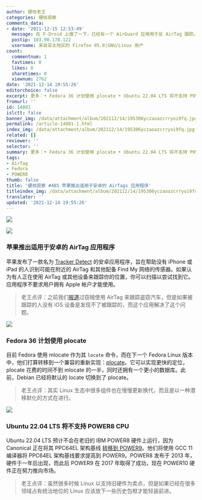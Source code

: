 ```yaml
---
author: 硬核老王
categories: 硬核观察
comments_data:
- date: '2021-12-15 12:53:49'
  message: 在 F-Droid 上搜了一下，已经有一个 AirGuard 应用用于反 AirTag 跟踪。
  postip: 103.90.178.122
  username: 来自亚太地区的 Firefox 95.0|GNU/Linux 用户
count:
  commentnum: 1
  favtimes: 0
  likes: 0
  sharetimes: 0
  viewnum: 2762
date: '2021-12-14 19:55:26'
editorchoice: false
excerpt: 更多：• Fedora 36 计划使用 plocate • Ubuntu 22.04 LTS 将不支持 POWER8 CPU
fromurl: ''
id: 14081
islctt: false
banner_img: /data/attachment/album/202112/14/195306yczaoazcrryoi9fq.jpg
permalink: /article-14081-1.html
index_img: /data/attachment/album/202112/14/195306yczaoazcrryoi9fq.jpg
related: []
reviewer: ''
selector: ''
summary: 更多：• Fedora 36 计划使用 plocate • Ubuntu 22.04 LTS 将不支持 POWER8 CPU
tags:
- AirTag
- Fedora
- POWER8
thumb: false
title: '硬核观察 #485 苹果推出适用于安卓的 AirTags 应用程序'
titleindex_img: /data/attachment/album/202112/14/195306yczaoazcrryoi9fq.jpg
translator: ''
updated: '2021-12-14 19:55:26'
---
```


![](/data/attachment/album/202112/14/195306yczaoazcrryoi9fq.jpg)


![](/data/attachment/album/202112/14/195318s68xmix1mcfxixm1.jpg)


### 苹果推出适用于安卓的 AirTag 应用程序


苹果发布了一款名为 [Tracker Detect](https://www.cnet.com/tech/mobile/apple-launches-airtags-and-find-my-detector-app-for-android-in-effort-to-boost-privacy/) 的安卓应用程序，旨在帮助没有 iPhone 或 iPad 的人识别可能在附近的 AirTag 和其他配备 Find My 网络的传感器。如果认为有人正在使用 AirTag 或其他设备来跟踪你的位置，你可以扫描以尝试找到它。应用程序不要求用户拥有 Apple 帐户才能使用。



> 
> 老王点评：之前我们[报道](/article-14049-1.html)过窃贼使用 AirTag 来跟踪盗窃汽车，但是如果被跟踪的人没有 iOS 设备是发现不了被跟踪的，而这个应用解决了这个问题。
> 
> 
> 


![](/data/attachment/album/202112/14/195356akzyxkad6yyxydyq.jpg)


### Fedora 36 计划使用 plocate


目前 Fedora 使用 mlocate 作为其 `locate` 命令，而在下一个 Fedora Linux 版本中，他们打算转移到一个兼容的重新实现：[plocate](https://fedoraproject.org/wiki/Changes/Plocate_as_the_default_locate_implementation)。它可以实现更快的定位，plocate 花费的时间不到 mlocate 的一半，同时还拥有一个更小的数据库。此前，Debian 已经将默认的 locate 切换到了 plocate。



> 
> 老王点评：其实 Linux 生态中很多组件也在慢慢更新换代，而且是以一种潜移默化的方式在进行。
> 
> 
> 


 ![](/data/attachment/album/202112/14/195426lrkhk11tkbxzztzb.jpg)


### Ubuntu 22.04 LTS 将不支持 POWER8 CPU


Ubuntu 22.04 LTS 预计不会在老旧的 IBM POWER8 硬件上运行，因为 Canonical 正在将其 PPC64EL 架构基线 [转移到 POWER9](https://www.phoronix.com/scan.php?page=news_item&px=Ubuntu-22.04-LTS-POWER9)。他们将使用 GCC 11 编译器将 PPC64EL 架构基线要求提高到 POWER9。POWER8 发布于 2013 年，硬件于一年后出现，而此后 POWER9 在 2017 年取得了成功，现在 POWER10 硬件正在努力推向市场。



> 
> 老王点评：虽然很多时候 Linux 以支持旧硬件为卖点，但是如果已经在很多领域占有统治地位的 Linux 应该放下一些历史包袱才能轻装前进。
> 
> 
>